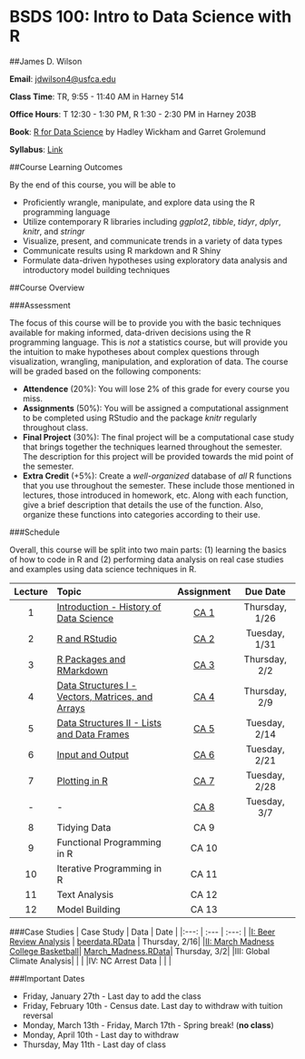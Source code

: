 # BSDS 100: Intro to Data Science with R

##James D. Wilson

**Email**: jdwilson4@usfca.edu

**Class Time**: TR, 9:55 - 11:40 AM in Harney 514

**Office Hours**: T 12:30 - 1:30 PM, R 1:30 - 2:30 PM in Harney 203B

**Book**: [R for Data Science](http://r4ds.had.co.nz/index.html) by Hadley Wickham and Garret Grolemund

**Syllabus**: [Link](https://github.com/jdwilson4/Data100_Spring_2017/blob/master/Spring_2017.pdf)

##Course Learning Outcomes

By the end of this course, you will be able to

- Proficiently wrangle, manipulate, and explore data using the R programming language
- Utilize contemporary R libraries including *ggplot2*, *tibble*, *tidyr*, *dplyr*, *knitr*, and *stringr*
- Visualize, present, and communicate trends in a variety of data types
- Communicate results using R markdown and R Shiny
- Formulate data-driven hypotheses using exploratory data analysis and introductory model building techniques

##Course Overview

###Assessment

The focus of this course will be to provide you with the basic techniques available for making informed, data-driven decisions using the R programming language. This is *not* a statistics course, but will provide you the intuition to make hypotheses about complex questions through visualization, wrangling, manipulation, and exploration of data. The course will be graded based on the following components:

- **Attendence** (20%): You will lose 2% of this grade for every course you miss.
- **Assignments** (50%): You will be assigned a computational assignment to be completed using RStudio and the package *knitr* regularly throughout class. 
- **Final Project** (30%): The final project will be a computational case study that brings together the techniques learned throughout the semester. The description for this project will be provided towards the mid point of the semester.
- **Extra Credit** (+5%): Create a *well-organized* database of *all* R functions that you use throughout the semester. These include those mentioned in lectures, those introduced in homework, etc. Along with each function, give a brief description that details the use of the function. Also, organize these functions into categories according to their use.

###Schedule

Overall, this course will be split into two main parts: (1) learning the basics of how to code in R and (2) performing data analysis on real case studies and examples using data science techniques in R.

| Lecture | Topic | Assignment | Due Date |
|:---: | :---  | :---:  | :---:  |
| 1    | [Introduction - History of Data Science](https://github.com/jdwilson4/Intro-Data-Science-2017/blob/master/Lectures/Lecture%201%20Introduction.pdf) | [CA 1](https://github.com/jdwilson4/Intro-Data-Science-2017/blob/master/Assignments/Assignment1.pdf) | Thursday, 1/26|
| 2    | [R and RStudio](https://github.com/jdwilson4/Intro-Data-Science-2017/blob/master/Lectures/Lecture%202%20R%20and%20RStudio.pdf)| [CA 2](https://github.com/jdwilson4/Intro-Data-Science-2017/blob/master/Assignments/Assignment2.pdf) | Tuesday, 1/31|
| 3    | [R Packages and RMarkdown](https://github.com/jdwilson4/Intro-Data-Science-2017/blob/master/Lectures/Lecture%203%20R%20Markdown.pdf)   | [CA 3](https://github.com/jdwilson4/Intro-Data-Science-2017/blob/master/Assignments/Assignment3.pdf)| Thursday, 2/2|
| 4    | [Data Structures I - Vectors, Matrices, and Arrays](https://github.com/jdwilson4/Intro-Data-Science-2017/blob/master/Lectures/Lecture%204%20Data%20Structures%20I.pdf) | [CA 4](https://github.com/jdwilson4/Intro-Data-Science-2017/blob/master/Assignments/Assignment4.pdf)| Thursday, 2/9|
| 5    | [Data Structures II - Lists and Data Frames](https://github.com/jdwilson4/Intro-Data-Science-2017/blob/master/Lectures/Lecture%205%20Data%20Structures%20II.pdf) | [CA 5](https://github.com/jdwilson4/Intro-Data-Science-2017/blob/master/Assignments/Assignment5.pdf)| Tuesday, 2/14 |
| 6    | [Input and Output](https://github.com/jdwilson4/Intro-Data-Science-2017/blob/master/Lectures/Lecture%206%20Input%20and%20Output.pdf) | [CA 6](https://github.com/jdwilson4/Intro-Data-Science-2017/blob/master/Assignments/Assignment6.pdf) | Tuesday, 2/21|
| 7   | [Plotting in R](https://github.com/jdwilson4/Intro-Data-Science-2017/blob/master/Lectures/Lecture%207%20Plotting%20in%20R.pdf) | [CA 7](https://github.com/jdwilson4/Intro-Data-Science-2017/blob/master/Assignments/Assignment7.pdf)| Tuesday, 2/28 |
| -   |  -  |  [CA 8](https://github.com/jdwilson4/Intro-Data-Science-2017/blob/master/Assignments/Assignment8.pdf) | Tuesday, 3/7 |
| 8   | Tidying Data|  CA 9| | 
| 9   | Functional Programming in R|  CA 10| | 
| 10  | Iterative Programming in R |  CA 11| |
| 11  | Text Analysis |  CA 12 |  |
| 12  | Model Building|  CA 13 |  |

###Case Studies
| Case Study | Data | Date |
|:---: | :---  | :---:  |
|[I: Beer Review Analysis](https://github.com/jdwilson4/Intro-Data-Science-2017/blob/master/Code_Demonstrations/Case%20Study%201/Beer_Analysis.pdf) | [beerdata.RData](https://github.com/jdwilson4/Intro-Data-Science-2017/blob/master/Code_Demonstrations/Case%20Study%201/beer.data.RData) | Thursday, 2/16| 
|[II: March Madness College Basketball](https://github.com/jdwilson4/Intro-Data-Science-2017/blob/master/Code_Demonstrations/Case%20Study%202/March_Madness.pdf)| [March_Madness.RData](https://github.com/jdwilson4/Intro-Data-Science-2017/blob/master/Data/March_Madness.RData)| Thursday, 3/2|
|III: Global Climate Analysis| | | 
|IV: NC Arrest Data | | |


###Important Dates

- Friday, January 27th - Last day to add the class
- Friday, February 10th - Census date. Last day to withdraw with tuition reversal
- Monday, March 13th - Friday, March 17th - Spring break! (**no class**)
- Monday, April 10th - Last day to withdraw
- Thursday, May 11th - Last day of class
